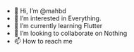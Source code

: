 - 👋 Hi, I’m @mahbd
- 👀 I’m interested in Everything.
- 🌱 I’m currently learning Flutter
- 💞️ I’m looking to collaborate on Nothing
- 📫 How to reach me 

<!---
mahbd/mahbd is a ✨ special ✨ repository because its `README.md` (this file) appears on your GitHub profile.
You can click the Preview link to take a look at your changes.
--->
